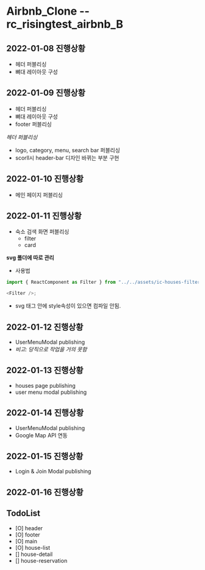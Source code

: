 # Airbnb_Clone --rc_risingtest_airbnb_B

## 2022-01-08 진행상황

- 헤더 퍼블리싱
- 뼈대 레이아웃 구성

## 2022-01-09 진행상황

- 헤더 퍼블리싱
- 뼈대 레이아웃 구성
- footer 퍼블리싱

_헤더 퍼블리싱_

- logo, category, menu, search bar 퍼블리싱
- scorll시 header-bar 디자인 바뀌는 부분 구현

## 2022-01-10 진행상황

- 메인 페이지 퍼블리싱

## 2022-01-11 진행상황

- 숙소 검색 화면 퍼블리싱
  - filter
  - card

**svg 폴더에 따로 관리**

- 사용법

```javascript
import { ReactComponent as Filter } from "../../assets/ic-houses-filter.svg";

<Filter />;
```

- svg 태그 안에 style속성이 있으면 컴파일 안됨.

## 2022-01-12 진행상황

- UserMenuModal publishing
- _비고: 당직으로 작업을 거의 못함_

## 2022-01-13 진행상황

- houses page publishing
- user menu modal publishing

## 2022-01-14 진행상황

- UserMenuModal publishing
- Google Map API 연동

## 2022-01-15 진행상황

- Login & Join Modal publishing

## 2022-01-16 진행상황

## TodoList

- [O] header
- [O] footer
- [O] main
- [O] house-list
- [] house-detail
- [] house-reservation

